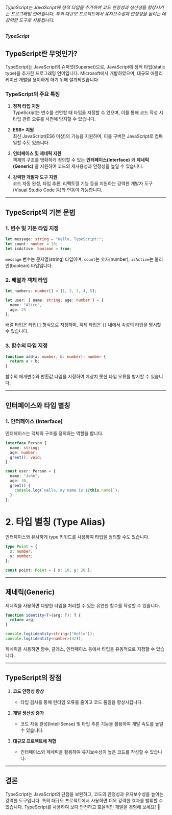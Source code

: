 ###### TypeScript는 JavaScript에 정적 타입을 추가하여 코드 안정성과 생산성을 향상시키는 프로그래밍 언어입니다. 특히 대규모 프로젝트에서 유지보수성과 안정성을 높이는 데 강력한 도구로 사용됩니다.

##### TypeScript

## TypeScript란 무엇인가?

TypeScript는 JavaScript의 슈퍼셋(Superset)으로, JavaScript에 정적 타입(static type)을 추가한 프로그래밍 언어입니다. Microsoft에서 개발하였으며, 대규모 애플리케이션 개발을 용이하게 하기 위해 설계되었습니다.

### TypeScript의 주요 특징

1. **정적 타입 지원**  
   TypeScript는 변수를 선언할 때 타입을 지정할 수 있으며, 이를 통해 코드 작성 시 타입 관련 오류를 사전에 방지할 수 있습니다.

2. **ES6+ 지원**  
   최신 JavaScript(ES6 이상)의 기능을 지원하며, 이를 구버전 JavaScript로 컴파일할 수도 있습니다.

3. **인터페이스 및 제네릭 지원**  
   객체의 구조를 명확하게 정의할 수 있는 **인터페이스(Interface)** 와 **제네릭(Generic)** 을 지원하여 코드의 재사용성과 안정성을 높일 수 있습니다.

4. **강력한 개발자 도구 지원**  
   코드 자동 완성, 타입 추론, 리팩토링 기능 등을 지원하는 강력한 개발자 도구(Visual Studio Code 등)와 연동이 가능합니다.

---

## TypeScript의 기본 문법

### 1. 변수 및 기본 타입 지정

```typescript
let message: string = "Hello, TypeScript!";
let count: number = 10;
let isActive: boolean = true;
```

`message` 변수는 문자열(string) 타입이며, `count`는 숫자(number), `isActive`는 불리언(boolean) 타입입니다.

### 2. 배열과 객체 타입

```typescript
let numbers: number[] = [1, 2, 3, 4, 5];

let user: { name: string; age: number } = {
  name: "Alice",
  age: 25
};
```

배열 타입은 타입`[]` 형식으로 지정하며, 객체 타입은 `{}` 내에서 속성의 타입을 명시할 수 있습니다.

### 3. 함수의 타입 지정

```typescript
function add(a: number, b: number): number {
  return a + b;
}
```

함수의 매개변수와 반환값 타입을 지정하여 예상치 못한 타입 오류를 방지할 수 있습니다.

---

## 인터페이스와 타입 별칭

### 1. 인터페이스 (Interface)

인터페이스는 객체의 구조를 정의하는 역할을 합니다.

```typescript
interface Person {
  name: string;
  age: number;
  greet(): void;
}

const user: Person = {
  name: "John",
  age: 30,
  greet() {
    console.log(`Hello, my name is ${this.name}`);
  }
};
```

# 2. 타입 별칭 (Type Alias)

인터페이스와 유사하게 type 키워드를 사용하여 타입을 정의할 수도 있습니다.

```typescript
type Point = {
  x: number;
  y: number;
};

const point: Point = { x: 10, y: 20 };
```

---

## 제네릭(Generic)

제네릭을 사용하면 다양한 타입을 처리할 수 있는 유연한 함수를 작성할 수 있습니다.

```typescript
function identity<T>(arg: T): T {
  return arg;
}

console.log(identity<string>("Hello"));
console.log(identity<number>(42));
```

제네릭을 사용하면 함수, 클래스, 인터페이스 등에서 타입을 유동적으로 지정할 수 있습니다.

---

## TypeScript의 장점

1. **코드 안정성 향상**

   - 타입 검사를 통해 런타임 오류를 줄이고 코드 품질을 향상시킵니다.

2. **개발 생산성 증가**

   - 코드 자동 완성(IntelliSense) 및 타입 추론 기능을 활용하여 개발 속도를 높일 수 있습니다.

3. **대규모 프로젝트에 적합**
   - 인터페이스와 제네릭을 활용하여 유지보수성이 높은 코드를 작성할 수 있습니다.

---

## 결론

TypeScript는 JavaScript의 단점을 보완하고, 코드의 안정성과 유지보수성을 높이는 강력한 도구입니다.
특히 대규모 프로젝트에서 사용하면 더욱 강력한 효과를 발휘할 수 있습니다.
TypeScript를 사용하여 보다 안전하고 효율적인 개발을 경험해 보세요! 🚀
